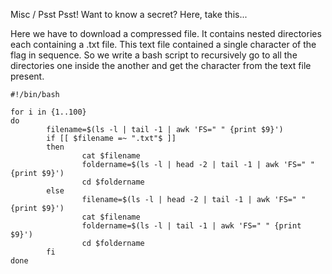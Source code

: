 Misc / Psst
Psst! Want to know a secret? Here, take this...

Here we have to download a compressed file. It contains nested directories each containing a .txt file. This text file contained a single character of the flag in sequence. So we write a bash script to recursively go to all the directories one inside the another and get the character from the text file present.

```
#!/bin/bash

for i in {1..100}
do
        filename=$(ls -l | tail -1 | awk 'FS=" " {print $9}')
        if [[ $filename =~ ".txt"$ ]]
        then
                cat $filename
                foldername=$(ls -l | head -2 | tail -1 | awk 'FS=" " {print $9}')
                cd $foldername
        else
                filename=$(ls -l | head -2 | tail -1 | awk 'FS=" " {print $9}')
                cat $filename
                foldername=$(ls -l | tail -1 | awk 'FS=" " {print $9}')
                cd $foldername
        fi
done

```
